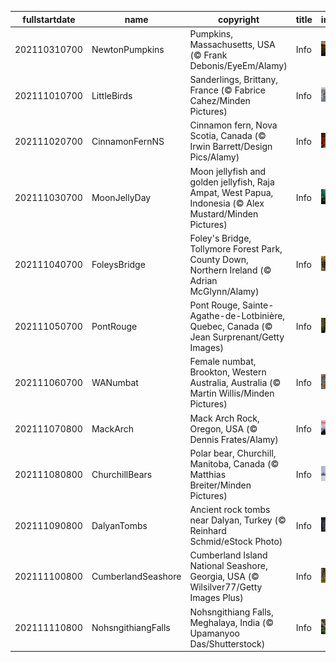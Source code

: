 |fullstartdate|name|copyright|title|image|
|--|--|--|--|--|
202110310700|NewtonPumpkins|Pumpkins, Massachusetts, USA (© Frank Debonis/EyeEm/Alamy)|Info|![](/en-AU/2021/11/202110310700NewtonPumpkins.jpg)|
202111010700|LittleBirds|Sanderlings, Brittany, France (© Fabrice Cahez/Minden Pictures)|Info|![](/en-AU/2021/11/202111010700LittleBirds.jpg)|
202111020700|CinnamonFernNS|Cinnamon fern, Nova Scotia, Canada (© Irwin Barrett/Design Pics/Alamy)|Info|![](/en-AU/2021/11/202111020700CinnamonFernNS.jpg)|
202111030700|MoonJellyDay|Moon jellyfish and golden jellyfish, Raja Ampat, West Papua, Indonesia (© Alex Mustard/Minden Pictures)|Info|![](/en-AU/2021/11/202111030700MoonJellyDay.jpg)|
202111040700|FoleysBridge|Foley's Bridge, Tollymore Forest Park, County Down, Northern Ireland (© Adrian McGlynn/Alamy)|Info|![](/en-AU/2021/11/202111040700FoleysBridge.jpg)|
202111050700|PontRouge|Pont Rouge, Sainte-Agathe-de-Lotbinière, Quebec, Canada (© Jean Surprenant/Getty Images)|Info|![](/en-AU/2021/11/202111050700PontRouge.jpg)|
202111060700|WANumbat|Female numbat, Brookton, Western Australia, Australia (© Martin Willis/Minden Pictures)|Info|![](/en-AU/2021/11/202111060700WANumbat.jpg)|
202111070800|MackArch|Mack Arch Rock, Oregon, USA (© Dennis Frates/Alamy)|Info|![](/en-AU/2021/11/202111070800MackArch.jpg)|
202111080800|ChurchillBears|Polar bear, Churchill, Manitoba, Canada (© Matthias Breiter/Minden Pictures)|Info|![](/en-AU/2021/11/202111080800ChurchillBears.jpg)|
202111090800|DalyanTombs|Ancient rock tombs near Dalyan, Turkey (© Reinhard Schmid/eStock Photo)|Info|![](/en-AU/2021/11/202111090800DalyanTombs.jpg)|
202111100800|CumberlandSeashore|Cumberland Island National Seashore, Georgia, USA (© Wilsilver77/Getty Images Plus)|Info|![](/en-AU/2021/11/202111100800CumberlandSeashore.jpg)|
202111110800|NohsngithiangFalls|Nohsngithiang Falls, Meghalaya, India (© Upamanyoo Das/Shutterstock)|Info|![](/en-AU/2021/11/202111110800NohsngithiangFalls.jpg)|
